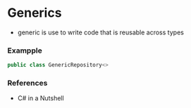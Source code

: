 # Generics
- generic is use to write code that is reusable across types


### Exampple
```c#
public class GenericRepository<>
```

### References
- C# in a Nutshell